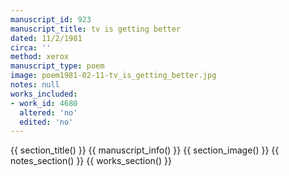 ```yaml
---
manuscript_id: 923
manuscript_title: tv is getting better
dated: 11/2/1981
circa: ''
method: xerox
manuscript_type: poem
image: poem1981-02-11-tv_is_getting_better.jpg
notes: null
works_included:
- work_id: 4680
  altered: 'no'
  edited: 'no'
---
```


{{ section_title() }}
{{ manuscript_info() }}
{{ section_image() }}
{{ notes_section() }}
{{ works_section() }}
